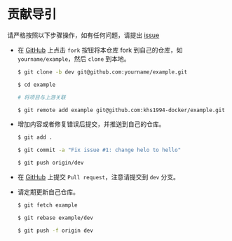 # 贡献导引

请严格按照以下步骤操作，如有任何问题，请提出 [issue](https://github.com/khs1994-php/example/issues/new)

* 在 [GitHub](https://github.com/khs1994-docker/example/fork) 上点击 `fork` 按钮将本仓库 fork 到自己的仓库，如 `yourname/example`，然后 `clone` 到本地。

  ```bash
  $ git clone -b dev git@github.com:yourname/example.git

  $ cd example

  # 将项目与上游关联

  $ git remote add example git@github.com:khs1994-docker/example.git
  ```

* 增加内容或者修复错误后提交，并推送到自己的仓库。

  ```bash
  $ git add .

  $ git commit -a "Fix issue #1: change helo to hello"

  $ git push origin/dev
  ```

* 在 [GitHub](https://github.com/khs1994-docker/example) 上提交 `Pull request`，注意请提交到 `dev` 分支。

* 请定期更新自己仓库。

  ```bash
  $ git fetch example

  $ git rebase example/dev

  $ git push -f origin dev
  ```
